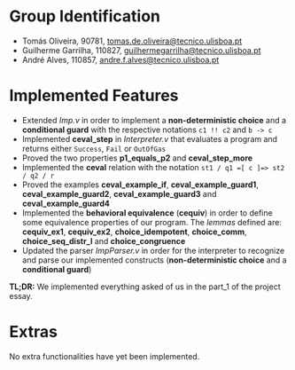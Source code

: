 # Group Identification

 - Tomás Oliveira, 90781, tomas.de.oliveira@tecnico.ulisboa.pt 
 - Guilherme Garrilha, 110827, guilhermegarrilha@tecnico.ulisboa.pt
 - André Alves, 110857, andre.f.alves@tecnico.ulisboa.pt 

# Implemented Features

- Extended *Imp.v* in order to implement a **non-deterministic choice** and a **conditional guard** with the respective notations `c1 !! c2` and `b -> c`
- Implemented **ceval_step** in *Interpreter.v* that evaluates a program and returns either `Success`, `Fail` or `OutOfGas`
- Proved the two properties **p1_equals_p2** and **ceval_step_more**
- Implemented the **ceval** relation with the notation `st1 / q1 =[ c ]=> st2 / q2 / r`
- Proved the examples **ceval_example_if**, **ceval_example_guard1**, **ceval_example_guard2**, **ceval_example_guard3** and **ceval_example_guard4**
- Implemented the **behavioral equivalence** (**cequiv**) in order to define some equivalence properties of our program. The *lemmas* defined are: **cequiv_ex1**, **cequiv_ex2**, **choice_idempotent**, **choice_comm**, **choice_seq_distr_l** and **choice_congruence**
- Updated the parser *ImpParser.v* in order for the interpreter to recognize and parse our implemented constructs (**non-deterministic choice** and a **conditional guard**)
  
**TL;DR:** We implemented everything asked of us in the part_1 of the project essay.


# Extras
No extra functionalities have yet been implemented.
